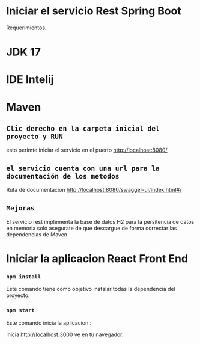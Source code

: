 
# Iniciar el servicio Rest Spring Boot

Requerimientos.

# JDK 17
# IDE Intelij
# Maven

## `Clic derecho en la carpeta inicial del proyecto y RUN`
esto perimte iniciar el servicio en el puerto [http://localhost:8080/ ](http://localhost:8080/)

## `el servicio cuenta con una url para la documentación de los metodos`

Ruta de documentacion [http://localhost:8080/swagger-ui/index.html#/ ](http://localhost:8080/swagger-ui/index.html#/)

## `Mejoras`

El servicio rest implementa la base de datos H2 para la persitencia de datos en memoria solo asegurate de que descargue de forma correctar las dependencias de Maven.


# Iniciar la aplicacion React Front End

### `npm install`
Este comando tiene como objetivo instalar todas la dependencia del proyecto.

### `npm start`

Este comando inicia la  aplicacion :

inicia [http://localhost:3000](http://localhost:3000) ve en tu navegador.


